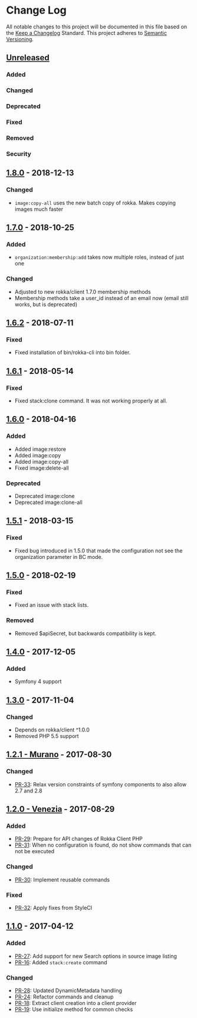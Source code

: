 # Change Log
All notable changes to this project will be documented in this file based on the
[Keep a Changelog](http://keepachangelog.com/) Standard.
This project adheres to [Semantic Versioning](http://semver.org/).

## [Unreleased](https://github.com/rokka-io/rokka-client-php-cli/compare/1.8.0...master)

### Added
### Changed
### Deprecated
### Fixed
### Removed
### Security

## [1.8.0](https://github.com/rokka-io/rokka-client-php-cli/releases/tag/1.8.0) - 2018-12-13

### Changed
- `image:copy-all` uses the new batch copy of rokka. Makes copying images much faster

## [1.7.0](https://github.com/rokka-io/rokka-client-php-cli/releases/tag/1.7.0) - 2018-10-25

### Added
-  `organization:membership:add` takes now multiple roles, instead of just one

### Changed
- Adjusted to new rokka/client 1.7.0 membership methods
- Membership methods take a user_id instead of an email now (email still works, but is deprecated)

## [1.6.2](https://github.com/rokka-io/rokka-client-php-cli/releases/tag/1.6.2) - 2018-07-11
### Fixed
- Fixed installation of bin/rokka-cli into bin folder.

## [1.6.1](https://github.com/rokka-io/rokka-client-php-cli/releases/tag/1.6.1) - 2018-05-14
### Fixed
- Fixed stack:clone command. It was not working properly at all.

## [1.6.0](https://github.com/rokka-io/rokka-client-php-cli/releases/tag/1.6.0) - 2018-04-16
### Added
- Added image:restore
- Added image:copy
- Added image:copy-all
- Fixed image:delete-all
### Deprecated
- Deprecated image:clone
- Deprecated image:clone-all

## [1.5.1](https://github.com/rokka-io/rokka-client-php-cli/releases/tag/1.5.1) - 2018-03-15
### Fixed
- Fixed bug introduced in 1.5.0 that made the configuration not see the organization parameter in BC mode.

## [1.5.0](https://github.com/rokka-io/rokka-client-php-cli/releases/tag/1.5.0) - 2018-02-19
### Fixed
- Fixed an issue with stack lists.
### Removed
- Removed $apiSecret, but backwards compatibility is kept.

## [1.4.0](https://github.com/rokka-io/rokka-client-php-cli/releases/tag/1.4.0) - 2017-12-05
### Added
- Symfony 4 support

## [1.3.0](https://github.com/rokka-io/rokka-client-php-cli/releases/tag/1.3.0) - 2017-11-04
### Changed
- Depends on rokka/client ^1.0.0
- Removed PHP 5.5 support

## [1.2.1 - Murano](https://github.com/rokka-io/rokka-client-php-cli/releases/tag/1.2.1) - 2017-08-30
### Changed
- [PR-33](https://github.com/rokka-io/rokka-client-php-cli/pull/33): Relax version constraints of symfony components to also allow 2.7 and 2.8

## [1.2.0 - Venezia](https://github.com/rokka-io/rokka-client-php-cli/releases/tag/1.2.0) - 2017-08-29
### Added
- [PR-29](https://github.com/rokka-io/rokka-client-php-cli/pull/29): Prepare for API changes of Rokka Client PHP
- [PR-31](https://github.com/rokka-io/rokka-client-php-cli/pull/31): When no configuration is found, do not show commands that can not be executed
### Changed
- [PR-30](https://github.com/rokka-io/rokka-client-php-cli/pull/30): Implement reusable commands
### Fixed
- [PR-32](https://github.com/rokka-io/rokka-client-php-cli/pull/32): Apply fixes from StyleCI

## [1.1.0](https://github.com/rokka-io/rokka-client-php-cli/releases/tag/1.1.0) - 2017-04-12
### Added
- [PR-27](https://github.com/rokka-io/rokka-client-php-cli/pull/27): Add support for new Search options in source image listing
- [PR-16](https://github.com/rokka-io/rokka-client-php-cli/pull/16): Added `stack:create` command
### Changed
- [PR-28](https://github.com/rokka-io/rokka-client-php-cli/pull/28): Updated DynamicMetadata handling
- [PR-24](https://github.com/rokka-io/rokka-client-php-cli/pull/24): Refactor commands and cleanup
- [PR-18](https://github.com/rokka-io/rokka-client-php-cli/pull/18): Extract client creation into a client provider
- [PR-19](https://github.com/rokka-io/rokka-client-php-cli/pull/19): Use initialize method for common checks
